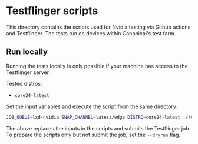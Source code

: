 # Testflinger scripts

This directory contains the scripts used for Nvidia testing via Github actions and Testflinger.
The tests run on devices within Canonical's test farm.

## Run locally
Running the tests locally is only possible if your machine has access to the Testflinger server.

Tested distros:
- `core24-latest`

Set the input variables and execute the script from the same directory:
```bash
JOB_QUEUE=lxd-nvidia SNAP_CHANNEL=latest/edge DISTRO=core24-latest ./run.sh
```
The above replaces the inputs in the scripts and submits the Testflinger job.
To prepare the scripts only but not submit the job, set the `--dryrun` flag.
